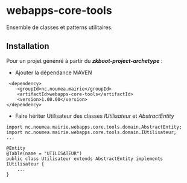 # webapps-core-tools

Ensemble de classes et patterns utilitaires. 

## Installation
Pour un projet génénré à partir du ***zkboot-project-archetype*** :  
* Ajouter la dépendance MAVEN
````
 <dependency>
    <groupId>nc.noumea.mairie</groupId>
    <artifactId>webapps-core-tools</artifactId>
    <version>1.00.00</version>
</dependency>
````
* Faire hériter Utilisateur des classes *IUtilisateur* et *AbstractEntity*
````
import nc.noumea.mairie.webapps.core.tools.domain.AbstractEntity;
import nc.noumea.mairie.webapps.core.tools.domain.IUtilisateur;
...

@Entity
@Table(name = "UTILISATEUR")
public class Utilisateur extends AbstractEntity implements IUtilisateur {
    ...
}
````